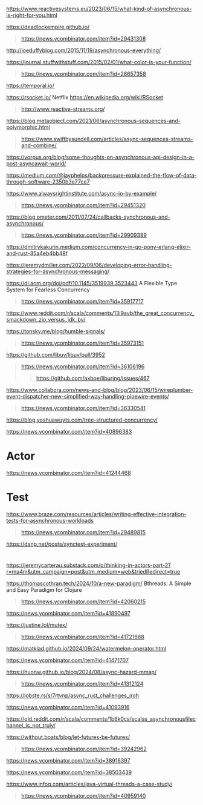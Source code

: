 https://www.reactivesystems.eu/2023/06/15/what-kind-of-asynchronous-is-right-for-you.html

https://deadlockempire.github.io/
> https://news.ycombinator.com/item?id=29431308

http://joeduffyblog.com/2015/11/19/asynchronous-everything/

https://journal.stuffwithstuff.com/2015/02/01/what-color-is-your-function/
> https://news.ycombinator.com/item?id=28657358

https://temporal.io/

https://rsocket.io/ Netflix https://en.wikipedia.org/wiki/RSocket
> http://www.reactive-streams.org/

https://blog.metaobject.com/2021/06/asynchronous-sequences-and-polymorphic.html
> https://www.swiftbysundell.com/articles/async-sequences-streams-and-combine/

https://vorpus.org/blog/some-thoughts-on-asynchronous-api-design-in-a-post-asyncawait-world/

https://medium.com/@jayphelps/backpressure-explained-the-flow-of-data-through-software-2350b3e77ce7

https://www.alwaysrightinstitute.com/async-io-by-example/
> https://news.ycombinator.com/item?id=29451320

https://blog.ometer.com/2011/07/24/callbacks-synchronous-and-asynchronous/
> https://news.ycombinator.com/item?id=29909389

https://dmitrykakurin.medium.com/concurrency-in-go-pony-erlang-elixir-and-rust-35a4eb4bb48f

https://jeremydmiller.com/2022/09/06/developing-error-handling-strategies-for-asynchronous-messaging/

https://dl.acm.org/doi/pdf/10.1145/3519939.3523443 A Flexible Type System for Fearless Concurrency
> https://news.ycombinator.com/item?id=35917717

https://www.reddit.com/r/scala/comments/13i9ayb/the_great_concurrency_smackdown_zio_versus_jdk_by/

https://tonsky.me/blog/humble-signals/
> https://news.ycombinator.com/item?id=35973151

https://github.com/libuv/libuv/pull/3952
> https://news.ycombinator.com/item?id=36106196
> > https://github.com/axboe/liburing/issues/467

https://www.collabora.com/news-and-blog/blog/2023/06/15/wireplumber-event-dispatcher-new-simplified-way-handling-pipewire-events/
> https://news.ycombinator.com/item?id=36330541

https://blog.yoshuawuyts.com/tree-structured-concurrency/

https://news.ycombinator.com/item?id=40896383

# Actor
https://news.ycombinator.com/item?id=41244468

# Test
https://www.braze.com/resources/articles/writing-effective-integration-tests-for-asynchronous-workloads
> https://news.ycombinator.com/item?id=29489815

https://danp.net/posts/synctest-experiment/

#
https://jeremycarterau.substack.com/p/thinking-in-actors-part-2?r=ma4m&utm_campaign=post&utm_medium=web&triedRedirect=true

https://thomascothran.tech/2024/10/a-new-paradigm/ Bthreads: A Simple and Easy Paradigm for Clojure
> https://news.ycombinator.com/item?id=42060215

https://news.ycombinator.com/item?id=41890497

https://justine.lol/mutex/
> https://news.ycombinator.com/item?id=41721668

https://matklad.github.io/2024/09/24/watermelon-operator.html

https://news.ycombinator.com/item?id=41471707

https://huonw.github.io/blog/2024/08/async-hazard-mmap/
> https://news.ycombinator.com/item?id=41312124

https://lobste.rs/s/7rtvnp/async_rust_challenges_iroh

https://news.ycombinator.com/item?id=41093916

https://old.reddit.com/r/scala/comments/1b6k0cs/scalas_asynchronousfilechannel_is_not_truly/

https://without.boats/blog/let-futures-be-futures/
> https://news.ycombinator.com/item?id=39242962

https://news.ycombinator.com/item?id=38916397

https://news.ycombinator.com/item?id=38503439

https://www.infoq.com/articles/java-virtual-threads-a-case-study/
> https://news.ycombinator.com/item?id=40959140